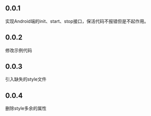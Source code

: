## 0.0.1
实现Android端的init、start、stop接口，保活代码不报错但是不起作用。

## 0.0.2
修改示例代码

## 0.0.3
引入缺失的style文件

## 0.0.4
删除style多余的属性